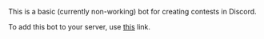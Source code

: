 This is a basic (currently non-working) bot for creating contests in Discord.

To add this bot to your server, use [this](https://discordapp.com/oauth2/authorize?client_id=380295391012192256&scope=bot) link.